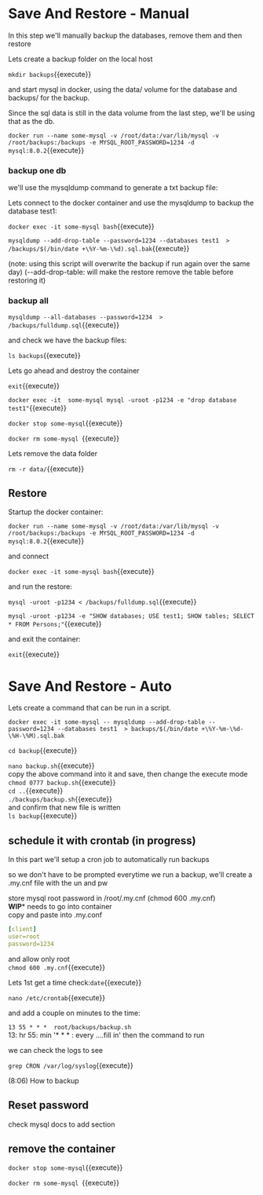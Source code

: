 # Save And Restore - Manual

In this step we'll manually backup  the databases, remove them and then restore

Lets create a backup folder on the local host

`mkdir backups`{{execute}}

and start mysql in docker, using the data/ volume for the database and backups/ for the backup.

Since the sql data is still in the data volume from the last step, we'll be using that as the db. 

`docker run --name some-mysql -v /root/data:/var/lib/mysql -v /root/backups:/backups -e MYSQL_ROOT_PASSWORD=1234 -d mysql:8.0.2`{{execute}}


### backup one db


we'll use the mysqldump command to generate a txt backup file:

Lets connect to the docker container and use the mysqldump to backup the database test1:

`docker exec -it some-mysql bash`{{execute}}

`mysqldump --add-drop-table --password=1234 --databases test1  > /backups/$(/bin/date +\%Y-%m-\%d).sql.bak`{{execute}}

(note: using this script will overwrite the backup if run again over the same day)
(--add-drop-table: will make the restore remove the table before restoring it)

### backup all

`mysqldump --all-databases --password=1234  > /backups/fulldump.sql`{{execute}}

and check we have the backup files:

`ls backups`{{execute}}

Lets go ahead and destroy the container   

`exit`{{execute}}   


`docker exec -it  some-mysql mysql -uroot -p1234 -e "drop database test1"`{{execute}} 

`docker stop some-mysql`{{execute}}

`docker rm some-mysql `{{execute}}

Lets remove the data folder

`rm -r data/`{{execute}}

## Restore

Startup the docker container:   

`docker run --name some-mysql -v /root/data:/var/lib/mysql -v /root/backups:/backups -e MYSQL_ROOT_PASSWORD=1234 -d mysql:8.0.2`{{execute}}

and connect

`docker exec -it some-mysql bash`{{execute}}   

and run the restore:

`mysql -uroot -p1234 < /backups/fulldump.sql`{{execute}}

`mysql -uroot -p1234 -e "SHOW databases; USE test1; SHOW tables; SELECT * FROM Persons;"`{{execute}}

and exit the container:

`exit`{{execute}}


# Save And Restore - Auto 

Lets create a command that can be run in a script.


`docker exec -it some-mysql -- mysqldump --add-drop-table --password=1234 --databases test1  > backups/$(/bin/date +\%Y-%m-\%d-\%H-\%M).sql.bak`

`cd backup`{{execute}}

`nano backup.sh`{{execute}}   
copy  the above command  into it and save, then change the execute mode   
`chmod 0777 backup.sh`{{execute}}   
`cd ..`{{execute}}    
`./backups/backup.sh`{{execute}}   
and confirm that new file is written   
`ls backup`{{execute}}   

## schedule it with crontab (in progress)

In this part we'll setup a cron job to automatically run backups

so we don't have to be prompted everytime we run a backup, we'll create a .my.cnf file with the un and pw

store mysql root password in /root/.my.cnf   (chmod 600 .my.cnf)   
**WIP*** needs to go into container   
copy and paste into  .my.conf   

```yaml
[client]
user=root
password=1234
```   
and allow only root    
`chmod 600 .my.cnf`{{execute}}   



Lets 1st get a time check:`date`{{execute}}   

`nano /etc/crontab`{{execute}}

and add a couple on minutes to the time:

`13 55 * * *  root/backups/backup.sh`   
13: hr
55: min
'* * * : every ....fill in'
then the command to run 

we can check the logs to see   

`grep CRON /var/log/syslog`{{execute}}

(8:06) How to backup


## Reset password

check mysql docs to add section

## remove the container

`docker stop some-mysql`{{execute}}

`docker rm some-mysql `{{execute}}

